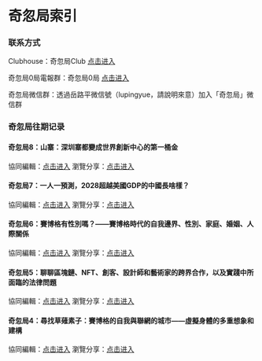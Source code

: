 # 奇忽局索引

### 联系方式

Clubhouse：奇忽局Club [点击进入](https://www.joinclubhouse.com/club/%E5%A5%87%E5%BF%BD%E5%B1%80Club)

奇忽局0局電報群：奇忽局0局 [点击进入](https://t.me/qihu0)

奇忽局微信群：透過岳路平微信號（lupingyue，請說明來意）加入「奇忽局」微信群

### 奇忽局往期记录

#### 奇忽局8：山寨：深圳寨都變成世界創新中心的第一桶金

協同編輯：[点击进入](https://mm.tt/1810751813?t=Q1jZudQXdB)
瀏覽分享：[点击进入](https://www.mindmeister.com/1810751813/8)

#### 奇忽局7：一人一預測，2028超越美國GDP的中國長啥樣？

協同編輯：[点击进入](https://mm.tt/1809789951?t=RVzOCv3fWK)
瀏覽分享：[点击进入](https://www.mindmeister.com/1809789951/7-2028-gdp)

#### 奇忽局6：賽博格有性別嗎？——賽博格時代的自我邊界、性別、家庭、婚姻、人際關係

協同編輯：[点击进入](https://mm.tt/1809692937?t=3H8S0prqk0)
瀏覽分享：[点击进入](https://www.mindmeister.com/1809692937/6)

#### 奇忽局5：聊聊區塊鏈、NFT、創客、設計師和藝術家的跨界合作，以及實踐中所面臨的法律問題

協同編輯：[点击进入](https://mm.tt/1809744087?t=YvHv4vs0mZ)
瀏覽分享：[点击进入](https://www.mindmeister.com/1809744087/5-nft)

#### 奇忽局4：尋找草薙素子：賽博格的自我與聯網的城市——虛擬身體的多重想象和建構

協同編輯：[点击进入](https://mm.tt/1809764500?t=AfDDsapp61)
瀏覽分享：[点击进入](https://www.mindmeister.com/1809764500/4)
